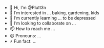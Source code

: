 - 👋 Hi, I’m @Plutt3n
- 👀 I’m interested in ... baking, gardening, kids
- 🌱 I’m currently learning ... to be depressed 
- 💞️ I’m looking to collaborate on ... 
- 📫 How to reach me ...
- 😄 Pronouns: ...
- ⚡ Fun fact: ...

<!---
Plutt3n/Plutt3n is a ✨ special ✨ repository because its `README.md` (this file) appears on your GitHub profile.
You can click the Preview link to take a look at your changes.
--->
